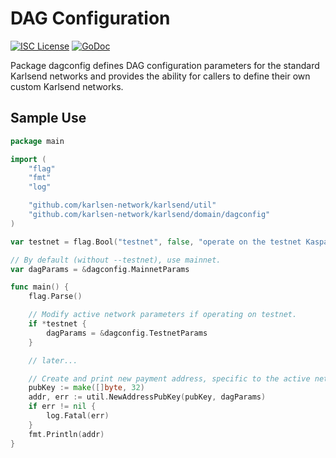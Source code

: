 # DAG Configuration

[![ISC License](http://img.shields.io/badge/license-ISC-blue.svg)](https://choosealicense.com/licenses/isc/)
[![GoDoc](https://img.shields.io/badge/godoc-reference-blue.svg)](http://godoc.org/github.com/karlsen-network/karlsend/dagconfig)

Package dagconfig defines DAG configuration parameters for the
standard Karlsend networks and provides the ability for callers to
define their own custom Karlsend networks.

## Sample Use

```Go
package main

import (
	"flag"
	"fmt"
	"log"

	"github.com/karlsen-network/karlsend/util"
	"github.com/karlsen-network/karlsend/domain/dagconfig"
)

var testnet = flag.Bool("testnet", false, "operate on the testnet Kaspa network")

// By default (without --testnet), use mainnet.
var dagParams = &dagconfig.MainnetParams

func main() {
	flag.Parse()

	// Modify active network parameters if operating on testnet.
	if *testnet {
		dagParams = &dagconfig.TestnetParams
	}

	// later...

	// Create and print new payment address, specific to the active network.
	pubKey := make([]byte, 32)
	addr, err := util.NewAddressPubKey(pubKey, dagParams)
	if err != nil {
		log.Fatal(err)
	}
	fmt.Println(addr)
}
```
